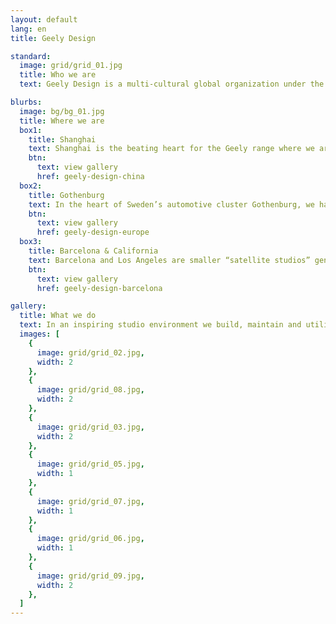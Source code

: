 ```yaml
---
layout: default
lang: en
title: Geely Design

standard:
  image: grid/grid_01.jpg
  title: Who we are
  text: Geely Design is a multi-cultural global organization under the leadership of Peter Horbury with four well-equipped studios in Shanghai, Gothenburg, Barcelona and Los Angeles with some 450 people in total. These design centers, with top class design teams and the latest tools in design development, are responsible for the creation of a unique design language for each of Geely's brands.

blurbs:
  image: bg/bg_01.jpg
  title: Where we are
  box1:
    title: Shanghai
    text: Shanghai is the beating heart for the Geely range where we are tapping into China’s 5,000 years of the visual arts to give our products a unique flavor in their detailing. Our team has established a studio and built a coherent brand identity at the same time as launching multiple products.
    btn:
      text: view gallery
      href: geely-design-china
  box2:
    title: Gothenburg
    text: In the heart of Sweden’s automotive cluster Gothenburg, we have concentrated all our efforts in the creation of the new brand in the Geely family, LYNK & CO, and all of its coming products. LYNK & CO has made its mark by sophisticated design and an appreciation of the connected world we live in.  
    btn:
      text: view gallery
      href: geely-design-europe
  box3:
    title: Barcelona & California
    text: Barcelona and Los Angeles are smaller “satellite studios” generating ideas for both our brands in two of the world’s most creative locations. The Barcelona team has also been responsible for designing the next London taxi, the TX5, giving an automotive icon a fresh yet different look.
    btn:
      text: view gallery
      href: geely-design-barcelona

gallery:
  title: What we do
  text: In an inspiring studio environment we build, maintain and utilize a top-class design team – based on synergetic collaboration. With best in class processes and tools we challenge preconceptions and deliver design of premium brand offer to our customers.
  images: [
    {
      image: grid/grid_02.jpg,
      width: 2
    },
    {
      image: grid/grid_08.jpg,
      width: 2
    },
    {
      image: grid/grid_03.jpg,
      width: 2
    },
    {
      image: grid/grid_05.jpg,
      width: 1
    },
    {
      image: grid/grid_07.jpg,
      width: 1
    },
    {
      image: grid/grid_06.jpg,
      width: 1
    },
    {
      image: grid/grid_09.jpg,
      width: 2
    },
  ]
---
```

